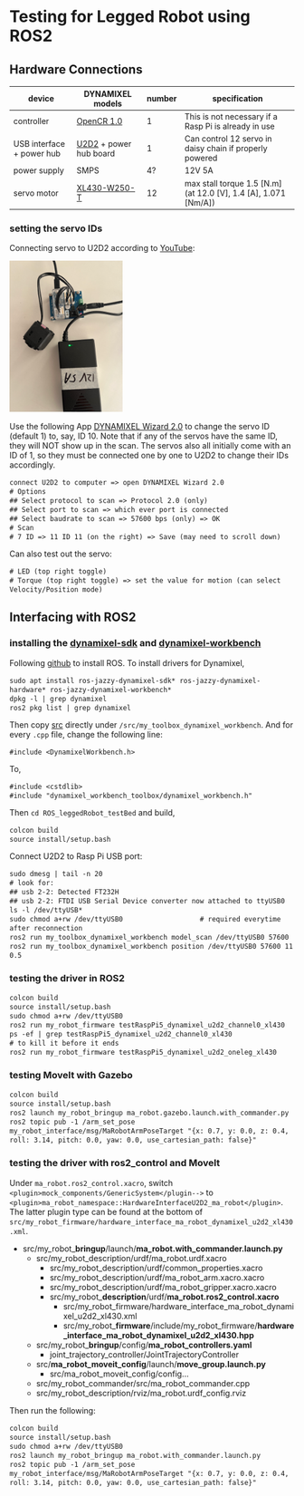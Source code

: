 # Testing for Legged Robot using ROS2

## Hardware Connections

| device | DYNAMIXEL models | number | specification |
| - | - | - | - |
| controller | <a href="https://emanual.robotis.com/docs/en/parts/controller/opencr10/">OpenCR 1.0</a> | 1 | This is not necessary if a Rasp Pi is already in use |
| USB interface + power hub | <a href="https://emanual.robotis.com/docs/en/parts/interface/u2d2/">U2D2</a> + power hub board | 1 | Can control 12 servo in daisy chain if properly powered |
| power supply | SMPS | 4? | 12V 5A | 
| servo motor | <a href="https://emanual.robotis.com/docs/en/dxl/x/xl430-w250/">XL430-W250-T</a> | 12 | max stall torque 1.5 [N.m] (at 12.0 [V], 1.4 [A], 1.071 [Nm/A]) |

### setting the servo IDs

Connecting servo to U2D2 according to <a href="https://www.youtube.com/watch?v=FIj_NULYOKQ">YouTube</a>:

<img src="https://github.com/SphericalCowww/ROS_leggedRobot_testBed/blob/main/basicConnection_DYNAMIXEL.png" width="200">

Use the following App <a href="https://emanual.robotis.com/docs/en/software/dynamixel/dynamixel_wizard2/">DYNAMIXEL Wizard 2.0</a> to change the servo ID (default 1) to, say, ID 10. Note that if any of the servos have the same ID, they will NOT show up in the scan. The servos also all initially come with an ID of 1, so they must be connected one by one to U2D2 to change their IDs accordingly.

    connect U2D2 to computer => open DYNAMIXEL Wizard 2.0
    # Options 
    ## Select protocol to scan => Protocol 2.0 (only)
    ## Select port to scan => which ever port is connected
    ## Select baudrate to scan => 57600 bps (only) => OK
    # Scan
    # 7 ID => 11 ID 11 (on the right) => Save (may need to scroll down) 

Can also test out the servo:

    # LED (top right toggle)
    # Torque (top right toggle) => set the value for motion (can select Velocity/Position mode)

## Interfacing with ROS2

### installing the <a href="https://github.com/ROBOTIS-GIT/DynamixelSDK">dynamixel-sdk</a> and  <a href="https://github.com/ROBOTIS-GIT/dynamixel-workbench">dynamixel-workbench</a>

Following <a href="https://github.com/SphericalCowww/ROS_init_practice">github</a> to install ROS. To install drivers for Dynamixel, 

    sudo apt install ros-jazzy-dynamixel-sdk* ros-jazzy-dynamixel-hardware* ros-jazzy-dynamixel-workbench*
    dpkg -l | grep dynamixel
    ros2 pkg list | grep dynamixel

Then copy <a href="https://github.com/ROBOTIS-GIT/dynamixel-workbench/tree/main/dynamixel_workbench_toolbox/examples/src">src</a> directly under ``/src/my_toolbox_dynamixel_workbench``. And for every ``.cpp`` file, change the following line:

    #include <DynamixelWorkbench.h>

To, 

    #include <cstdlib>
    #include "dynamixel_workbench_toolbox/dynamixel_workbench.h"

Then ``cd ROS_leggedRobot_testBed`` and build,

    colcon build
    source install/setup.bash

Connect U2D2 to Rasp Pi USB port: 

    sudo dmesg | tail -n 20
    # look for:
    ## usb 2-2: Detected FT232H
    ## usb 2-2: FTDI USB Serial Device converter now attached to ttyUSB0
    ls -l /dev/ttyUSB*
    sudo chmod a+rw /dev/ttyUSB0                   # required everytime after reconnection
    ros2 run my_toolbox_dynamixel_workbench model_scan /dev/ttyUSB0 57600
    ros2 run my_toolbox_dynamixel_workbench position /dev/ttyUSB0 57600 11 0.5

### testing the driver in ROS2

    colcon build
    source install/setup.bash
    sudo chmod a+rw /dev/ttyUSB0                   
    ros2 run my_robot_firmware testRaspPi5_dynamixel_u2d2_channel0_xl430 
    ps -ef | grep testRaspPi5_dynamixel_u2d2_channel0_xl430                 # to kill it before it ends
    ros2 run my_robot_firmware testRaspPi5_dynamixel_u2d2_oneleg_xl430 

### testing MoveIt with Gazebo

    colcon build
    source install/setup.bash
    ros2 launch my_robot_bringup ma_robot.gazebo.launch.with_commander.py
    ros2 topic pub -1 /arm_set_pose my_robot_interface/msg/MaRobotArmPoseTarget "{x: 0.7, y: 0.0, z: 0.4, roll: 3.14, pitch: 0.0, yaw: 0.0, use_cartesian_path: false}"

### testing the driver with ros2_control and MoveIt
Under ``ma_robot.ros2_control.xacro``, switch ``<plugin>mock_components/GenericSystem</plugin-->`` to ``<plugin>ma_robot_namespace::HardwareInterfaceU2D2_ma_robot</plugin>``. The latter plugin type can be found at the bottom of ``src/my_robot_firmware/hardware_interface_ma_robot_dynamixel_u2d2_xl430.xml``.

  * src/my_robot_**bringup**/launch/**ma_robot.with_commander.launch.py**
    * src/my_robot_description/urdf/ma_robot.urdf.xacro
      * src/my_robot_description/urdf/common_properties.xacro
      * src/my_robot_description/urdf/ma_robot_arm.xacro.xacro
      * src/my_robot_description/urdf/ma_robot_gripper.xacro.xacro
      * src/my_robot_**description**/urdf/**ma_robot.ros2_control.xacro**
        * src/my_robot_firmware/hardware_interface_ma_robot_dynamixel_u2d2_xl430.xml
        * src/my_robot_**firmware**/include/my_robot_firmware/**hardware_interface_ma_robot_dynamixel_u2d2_xl430.hpp**
    * src/my_robot_**bringup**/config/**ma_robot_controllers.yaml**
      * joint_trajectory_controller/JointTrajectoryController
    * src/**ma_robot_moveit_config**/launch/**move_group.launch.py**
      * src/ma_robot_moveit_config/config...
    * src/my_robot_commander/src/ma_robot_commander.cpp
    * src/my_robot_description/rviz/ma_robot.urdf_config.rviz

Then run the following:

    colcon build
    source install/setup.bash
    sudo chmod a+rw /dev/ttyUSB0
    ros2 launch my_robot_bringup ma_robot.with_commander.launch.py
    ros2 topic pub -1 /arm_set_pose my_robot_interface/msg/MaRobotArmPoseTarget "{x: 0.7, y: 0.0, z: 0.4, roll: 3.14, pitch: 0.0, yaw: 0.0, use_cartesian_path: false}"

